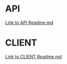 # API
[Link to API Readme.md ](./api/README.md)
# CLIENT 
[Link to CLIENT Readme.md](./client/README.md)